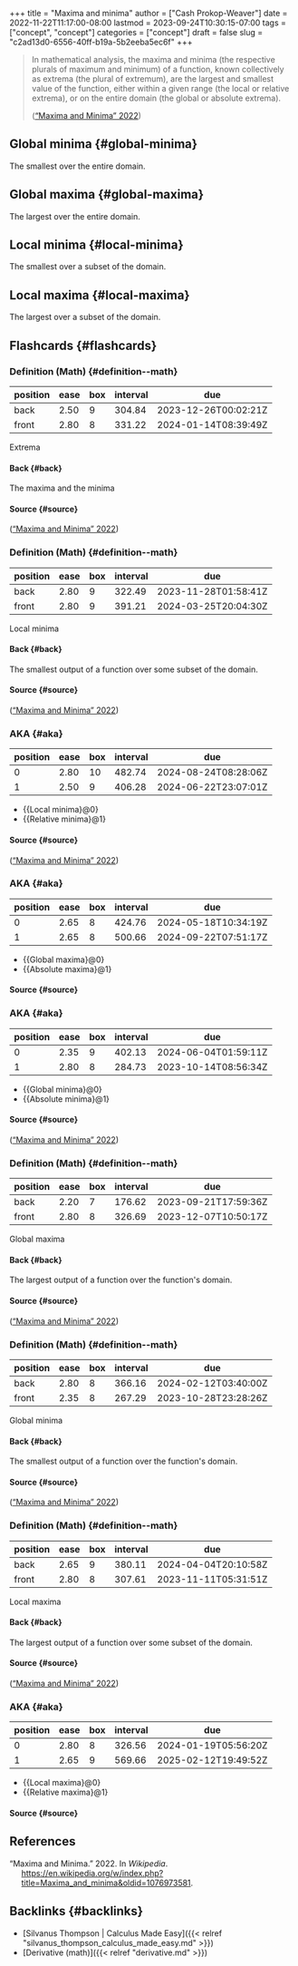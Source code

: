 +++
title = "Maxima and minima"
author = ["Cash Prokop-Weaver"]
date = 2022-11-22T11:17:00-08:00
lastmod = 2023-09-24T10:30:15-07:00
tags = ["concept", "concept"]
categories = ["concept"]
draft = false
slug = "c2ad13d0-6556-40ff-b19a-5b2eeba5ec6f"
+++

> In mathematical analysis, the maxima and minima (the respective plurals of maximum and minimum) of a function, known collectively as extrema (the plural of extremum), are the largest and smallest value of the function, either within a given range (the local or relative extrema), or on the entire domain (the global or absolute extrema).
>
> (<a href="#citeproc_bib_item_1">“Maxima and Minima” 2022</a>)


## Global minima {#global-minima}

The smallest over the entire domain.


## Global maxima {#global-maxima}

The largest over the entire domain.


## Local minima {#local-minima}

The smallest over a subset of the domain.


## Local maxima {#local-maxima}

The largest over a subset of the domain.


## Flashcards {#flashcards}


### Definition (Math) {#definition--math}

| position | ease | box | interval | due                  |
|----------|------|-----|----------|----------------------|
| back     | 2.50 | 9   | 304.84   | 2023-12-26T00:02:21Z |
| front    | 2.80 | 8   | 331.22   | 2024-01-14T08:39:49Z |

Extrema


#### Back {#back}

The maxima and the minima


#### Source {#source}

(<a href="#citeproc_bib_item_1">“Maxima and Minima” 2022</a>)


### Definition (Math) {#definition--math}

| position | ease | box | interval | due                  |
|----------|------|-----|----------|----------------------|
| back     | 2.80 | 9   | 322.49   | 2023-11-28T01:58:41Z |
| front    | 2.80 | 9   | 391.21   | 2024-03-25T20:04:30Z |

Local minima


#### Back {#back}

The smallest output of a function over some subset of the domain.


#### Source {#source}

(<a href="#citeproc_bib_item_1">“Maxima and Minima” 2022</a>)


### AKA {#aka}

| position | ease | box | interval | due                  |
|----------|------|-----|----------|----------------------|
| 0        | 2.80 | 10  | 482.74   | 2024-08-24T08:28:06Z |
| 1        | 2.50 | 9   | 406.28   | 2024-06-22T23:07:01Z |

-   {{Local minima}@0}
-   {{Relative minima}@1}


#### Source {#source}

(<a href="#citeproc_bib_item_1">“Maxima and Minima” 2022</a>)


### AKA {#aka}

| position | ease | box | interval | due                  |
|----------|------|-----|----------|----------------------|
| 0        | 2.65 | 8   | 424.76   | 2024-05-18T10:34:19Z |
| 1        | 2.65 | 8   | 500.66   | 2024-09-22T07:51:17Z |

-   {{Global maxima}@0}
-   {{Absolute maxima}@1}


#### Source {#source}


### AKA {#aka}

| position | ease | box | interval | due                  |
|----------|------|-----|----------|----------------------|
| 0        | 2.35 | 9   | 402.13   | 2024-06-04T01:59:11Z |
| 1        | 2.80 | 8   | 284.73   | 2023-10-14T08:56:34Z |

-   {{Global minima}@0}
-   {{Absolute minima}@1}


#### Source {#source}

(<a href="#citeproc_bib_item_1">“Maxima and Minima” 2022</a>)


### Definition (Math) {#definition--math}

| position | ease | box | interval | due                  |
|----------|------|-----|----------|----------------------|
| back     | 2.20 | 7   | 176.62   | 2023-09-21T17:59:36Z |
| front    | 2.80 | 8   | 326.69   | 2023-12-07T10:50:17Z |

Global maxima


#### Back {#back}

The largest output of a function over the function's domain.


#### Source {#source}

(<a href="#citeproc_bib_item_1">“Maxima and Minima” 2022</a>)


### Definition (Math) {#definition--math}

| position | ease | box | interval | due                  |
|----------|------|-----|----------|----------------------|
| back     | 2.80 | 8   | 366.16   | 2024-02-12T03:40:00Z |
| front    | 2.35 | 8   | 267.29   | 2023-10-28T23:28:26Z |

Global minima


#### Back {#back}

The smallest output of a function over the function's domain.


#### Source {#source}

(<a href="#citeproc_bib_item_1">“Maxima and Minima” 2022</a>)


### Definition (Math) {#definition--math}

| position | ease | box | interval | due                  |
|----------|------|-----|----------|----------------------|
| back     | 2.65 | 9   | 380.11   | 2024-04-04T20:10:58Z |
| front    | 2.80 | 8   | 307.61   | 2023-11-11T05:31:51Z |

Local maxima


#### Back {#back}

The largest output of a function over some subset of the domain.


#### Source {#source}

(<a href="#citeproc_bib_item_1">“Maxima and Minima” 2022</a>)


### AKA {#aka}

| position | ease | box | interval | due                  |
|----------|------|-----|----------|----------------------|
| 0        | 2.80 | 8   | 326.56   | 2024-01-19T05:56:20Z |
| 1        | 2.65 | 9   | 569.66   | 2025-02-12T19:49:52Z |

-   {{Local maxima}@0}
-   {{Relative maxima}@1}


#### Source {#source}

## References

<style>.csl-entry{text-indent: -1.5em; margin-left: 1.5em;}</style><div class="csl-bib-body">
  <div class="csl-entry"><a id="citeproc_bib_item_1"></a>“Maxima and Minima.” 2022. In <i>Wikipedia</i>. <a href="https://en.wikipedia.org/w/index.php?title=Maxima_and_minima&oldid=1076973581">https://en.wikipedia.org/w/index.php?title=Maxima_and_minima&#38;oldid=1076973581</a>.</div>
</div>


## Backlinks {#backlinks}

-   [Silvanus Thompson | Calculus Made Easy]({{< relref "silvanus_thompson_calculus_made_easy.md" >}})
-   [Derivative (math)]({{< relref "derivative.md" >}})
